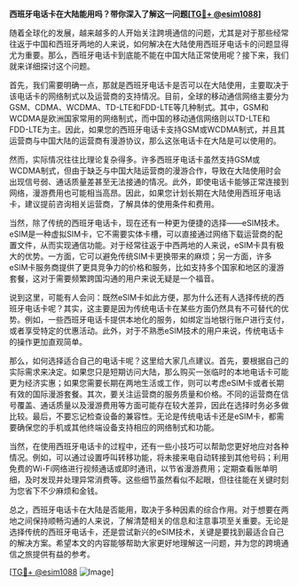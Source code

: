 **西班牙电话卡在大陆能用吗？带你深入了解这一问题[[TG💪+ @esim1088](https://t.me/s/esim1088)]**

随着全球化的发展，越来越多的人开始关注跨境通信的问题，尤其是对于那些经常往返于中国和西班牙两地的人来说，如何解决在大陆使用西班牙电话卡的问题显得尤为重要。那么，西班牙电话卡到底能不能在中国大陆正常使用呢？接下来，我们就来详细探讨这个问题。

首先，我们需要明确一点，那就是西班牙电话卡是否可以在大陆使用，主要取决于该电话卡的网络制式以及运营商的支持情况。目前，全球的移动通信网络主要分为GSM、CDMA、WCDMA、TD-LTE和FDD-LTE等几种制式。其中，GSM和WCDMA是欧洲国家常用的网络制式，而中国的移动通信网络则以TD-LTE和FDD-LTE为主。因此，如果您的西班牙电话卡支持GSM或WCDMA制式，并且其运营商与中国大陆的运营商有漫游协议，那么这张电话卡在大陆是可以使用的。

然而，实际情况往往比理论复杂得多。许多西班牙电话卡虽然支持GSM或WCDMA制式，但由于缺乏与中国大陆运营商的漫游合作，导致在大陆使用时会出现信号弱、通话质量差甚至无法接通的情况。此外，即使电话卡能够正常连接到网络，漫游费用也可能相当高昂。因此，如果您计划长期在大陆使用西班牙电话卡，建议提前咨询相关运营商，了解具体的使用条件和费用。

当然，除了传统的西班牙电话卡，现在还有一种更为便捷的选择——eSIM技术。eSIM是一种虚拟SIM卡，它不需要实体卡槽，可以直接通过网络下载运营商的配置文件，从而实现通信功能。对于经常往返于中西两地的人来说，eSIM卡具有极大的优势。一方面，它可以避免传统SIM卡更换带来的麻烦；另一方面，许多eSIM卡服务商提供了更具竞争力的价格和服务，比如支持多个国家和地区的漫游套餐，这对于需要频繁跨国沟通的用户来说无疑是一个福音。

说到这里，可能有人会问：既然eSIM卡如此方便，那为什么还有人选择传统的西班牙电话卡呢？其实，这主要是因为传统电话卡在某些方面仍然具有不可替代的优势。例如，一些西班牙电话卡提供本地化的服务，如绑定当地银行账户进行支付，或者享受特定的优惠活动。此外，对于不熟悉eSIM技术的用户来说，传统电话卡的操作更加直观简单。

那么，如何选择适合自己的电话卡呢？这里给大家几点建议。首先，要根据自己的实际需求来决定。如果您只是短期访问大陆，那么购买一张临时的本地电话卡可能更为经济实惠；如果您需要长期在两地生活或工作，则可以考虑eSIM卡或者长期有效的国际漫游套餐。其次，要关注运营商的服务质量和价格。不同的运营商在信号覆盖、通话质量以及漫游费用等方面可能存在较大差异，因此在选择时务必多做比较。最后，不要忘记检查设备的兼容性。无论是传统电话卡还是eSIM卡，都需要确保您的手机或其他终端设备支持相应的网络制式和功能。

当然，在使用西班牙电话卡的过程中，还有一些小技巧可以帮助您更好地应对各种情况。例如，可以通过设置呼叫转移功能，将未接来电自动转接到其他号码；利用免费的Wi-Fi网络进行视频通话或即时通讯，以节省漫游费用；定期查看账单明细，及时发现并处理异常消费等。这些细节虽然看似不起眼，但往往能在关键时刻为您省下不少麻烦和金钱。

总之，西班牙电话卡在大陆是否能用，取决于多种因素的综合作用。对于想要在两地之间保持顺畅沟通的人来说，了解清楚相关的信息和注意事项至关重要。无论是选择传统的西班牙电话卡，还是尝试新兴的eSIM技术，关键是要找到最适合自己的解决方案。希望本文的内容能够帮助大家更好地理解这一问题，并为您的跨境通信之旅提供有益的参考。

[[TG💪+ @esim1088](https://t.me/s/esim1088) ![Image](https://i.postimg.cc/4NQfJmqS/Snipaste-2025-05-13-00-14-12.png)]